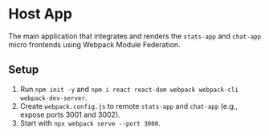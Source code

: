 # Host App

The main application that integrates and renders the `stats-app` and `chat-app` micro frontends using Webpack Module Federation.

## Setup
1. Run `npm init -y` and `npm i react react-dom webpack webpack-cli webpack-dev-server`.
2. Create `webpack.config.js` to remote `stats-app` and `chat-app` (e.g., expose ports 3001 and 3002).
3. Start with `npx webpack serve --port 3000`.
